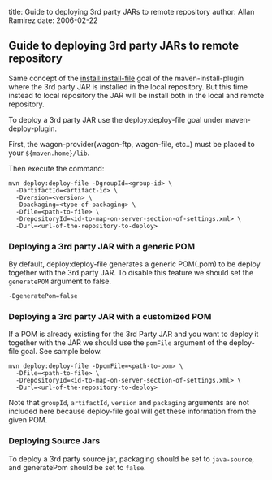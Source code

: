 title: Guide to deploying 3rd party JARs to remote repository
author: Allan Ramirez
date: 2006-02-22

<!--
Licensed to the Apache Software Foundation (ASF) under one
or more contributor license agreements.  See the NOTICE file
distributed with this work for additional information
regarding copyright ownership.  The ASF licenses this file
to you under the Apache License, Version 2.0 (the
"License"); you may not use this file except in compliance
with the License.  You may obtain a copy of the License at

    http://www.apache.org/licenses/LICENSE-2.0

Unless required by applicable law or agreed to in writing,
software distributed under the License is distributed on an
"AS IS" BASIS, WITHOUT WARRANTIES OR CONDITIONS OF ANY
KIND, either express or implied.  See the License for the
specific language governing permissions and limitations
under the License.
-->

## Guide to deploying 3rd party JARs to remote repository

 Same concept of the [install:install-file](./guide-3rd-party-jars-local.html) goal of the maven-install-plugin where the 3rd party JAR is installed in the local repository. But this time instead to local repository the JAR will be install both in the local and remote repository.

 To deploy a 3rd party JAR use the deploy:deploy-file goal under maven-deploy-plugin.

 First, the wagon-provider(wagon-ftp, wagon-file, etc..) must be placed to your `${maven.home}/lib`.

 Then execute the command:

```
mvn deploy:deploy-file -DgroupId=<group-id> \
  -DartifactId=<artifact-id> \
  -Dversion=<version> \
  -Dpackaging=<type-of-packaging> \
  -Dfile=<path-to-file> \
  -DrepositoryId=<id-to-map-on-server-section-of-settings.xml> \
  -Durl=<url-of-the-repository-to-deploy>
```

### Deploying a 3rd party JAR with a generic POM

 By default, deploy:deploy-file generates a generic POM(.pom) to be deploy together with the 3rd party JAR. To disable this feature we should set the `generatePOM` argument to false.

```
-DgeneratePom=false
```

### Deploying a 3rd party JAR with a customized POM

 If a POM is already existing for the 3rd Party JAR and you want to deploy it together with the JAR we should use the `pomFile` argument of the deploy-file goal. See sample below.

```
mvn deploy:deploy-file -DpomFile=<path-to-pom> \
  -Dfile=<path-to-file> \
  -DrepositoryId=<id-to-map-on-server-section-of-settings.xml> \
  -Durl=<url-of-the-repository-to-deploy>
```

 Note that `groupId`, `artifactId`, `version` and `packaging` arguments are not included here because deploy-file goal will get these information from the given POM.

### Deploying Source Jars

<!--  TODO: Check the following, cause i don't this is true anymore. I assume packaging should be jar -->
<!--   and the classifier should be set to source. -->
 To deploy a 3rd party source jar, packaging should be set to `java-source`, and generatePom should be set to `false`.
